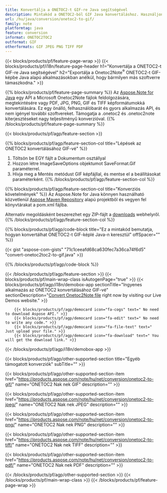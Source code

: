 ```yaml
---
title: Konvertálja a ONETOC2-t GIF-re Java segítségével
description: Mintakód a ONETOC2-ból GIF Java konvertáláshoz. Használjon API példakódot az ONETOC2 fájlok kötegelt GIF konvertálásához bármely Java alapú alkalmazáson belül. 
url: /hu/java/conversion/onetoc2-to-gif/
family: note
platformtag: java
feature: conversion
informat: ONETOC2TOC2
outformat: GIF
otherformats: GIF JPEG PNG TIFF PDF
---
```

{{< blocks/products/pf/feature-page-wrap >}}
{{< blocks/products/pf/i18n/feature-page-header h1="Konvertálja a ONETOC2-t GIF-re Java segítségével" h2="Exportálja a Onetoc2Note<sup>&reg;</sup> ONETOC2-t GIF-képbe Java alapú alkalmazásokban anélkül, hogy bármilyen más szoftverre támaszkodna." >}}

{{% blocks/products/pf/feature-page-summary %}}
Az [Aspose.Note for Java](https://products.aspose.com/note/java/) egy API a Microsoft Onetoc2Note fájlok feldolgozására, megtekintésére vagy PDF, JPG, PNG, GIF és TIFF képformátumokká konvertálására. Ez egy önálló, felhasználóbarát és gyors alkalmazás API, és nem igényel további szoftvereket. Támogatja a .onetoc2 és .onetoc2note kiterjesztéseket nagy teljesítményű konverzióval.
{{% /blocks/products/pf/feature-page-summary  %}}

{{< blocks/products/pf/agp/feature-section >}}

{{% blocks/products/pf/agp/feature-section-col title="Lépések az ONETOC2 konvertálásához GIF-vé" %}}
1. Töltsön be EGY fájlt a Dokumentum osztállyal
2. Hozzon létre ImageSaveOptions objektumot SaveFormat.Gif paraméterrel.
3. Hívja meg a Mentés metódust GIF képfájllal, és mentse el a beállításokat paraméterként.
{{% /blocks/products/pf/agp/feature-section-col %}}

{{% blocks/products/pf/agp/feature-section-col title="Konverziós követelmények" %}}
Az Aspose.Note for Java könnyen használható közvetlenül [Aspose Maven Repository](https://repository.aspose.com/note/) alapú projektből és vegyen fel könyvtárakat a pom.xml fájlba.

Alternatív megoldásként beszerezhet egy ZIP-fájlt a [downloads](https://releases.aspose.com/note/java) webhelyről.
{{% /blocks/products/pf/agp/feature-section-col %}}

{{% blocks/products/pf/agp/code-block title="Ez a mintakód bemutatja, hogyan konvertálhat ONETOC2-t GIF-képlé Java-n keresztül" offSpacer="" %}}

{{< gist "aspose-com-gists" "71c1ceeafd68ca630fec7a36ca74f6d5" "convert-onetoc2toc2-to-gif.java" >}}

{{% /blocks/products/pf/agp/code-block %}}

{{< /blocks/products/pf/agp/feature-section >}}
{{< blocks/products/pf/main-wrap-class isAutogenPage="true" >}}
{{< blocks/products/pf/agp/i18n/demobox-app sectionTitle="Ingyenes alkalmazás az ONETOC2 konvertálásához GIF-vé" sectionDescription="[Convert Onetoc2Note file](https://products.aspose.app/note/conversion/onetoc2note-to-gif) right now by visiting our Live Demos website." >}}

        {{< blocks/products/pf/agp/democard icon="fa-cogs" text=" No need to download Aspose API." >}}
        {{< blocks/products/pf/agp/democard icon="fa-edit" text=" No need to write any code." >}}
        {{< blocks/products/pf/agp/democard icon="fa-file-text" text=" Just upload your file." >}}
        {{< blocks/products/pf/agp/democard icon="fa-download" text=" You will get the download link." >}}
		
{{< /blocks/products/pf/agp/i18n/demobox-app >}}

{{< blocks/products/pf/agp/other-supported-section title="Egyéb támogatott konverziók" subTitle="" >}}

{{< blocks/products/pf/agp/other-supported-section-item href="https://products.aspose.com/note/hu/net/conversion/onetoc2-to-gif/" name="ONETOC2 Nak nek GIF" description="" >}}

{{< blocks/products/pf/agp/other-supported-section-item href="https://products.aspose.com/note/hu/net/conversion/onetoc2-to-jpeg/" name="ONETOC2 Nak nek JPEG" description="" >}}

{{< blocks/products/pf/agp/other-supported-section-item href="https://products.aspose.com/note/hu/net/conversion/onetoc2-to-png/" name="ONETOC2 Nak nek PNG" description="" >}}

{{< blocks/products/pf/agp/other-supported-section-item href="https://products.aspose.com/note/hu/net/conversion/onetoc2-to-tiff/" name="ONETOC2 Nak nek TIFF" description="" >}}

{{< blocks/products/pf/agp/other-supported-section-item href="https://products.aspose.com/note/hu/net/conversion/onetoc2-to-pdf/" name="ONETOC2 Nak nek PDF" description="" >}}



{{< /blocks/products/pf/agp/other-supported-section >}}
{{< /blocks/products/pf/main-wrap-class >}}
{{< /blocks/products/pf/feature-page-wrap >}}